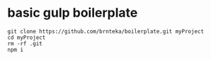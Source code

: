 # basic gulp boilerplate
```
git clone https://github.com/brnteka/boilerplate.git myProject
cd myProject
rm -rf .git
npm i
```
